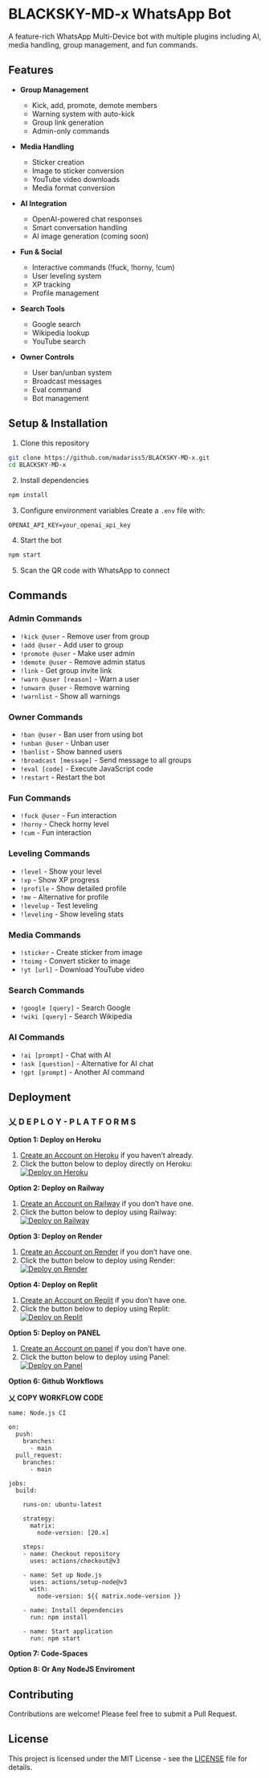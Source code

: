 # BLACKSKY-MD-x WhatsApp Bot

A feature-rich WhatsApp Multi-Device bot with multiple plugins including AI, media handling, group management, and fun commands.

## Features

- **Group Management**
  - Kick, add, promote, demote members
  - Warning system with auto-kick
  - Group link generation
  - Admin-only commands

- **Media Handling**
  - Sticker creation
  - Image to sticker conversion
  - YouTube video downloads
  - Media format conversion

- **AI Integration**
  - OpenAI-powered chat responses
  - Smart conversation handling
  - AI image generation (coming soon)

- **Fun & Social**
  - Interactive commands (!fuck, !horny, !cum)
  - User leveling system
  - XP tracking
  - Profile management

- **Search Tools**
  - Google search
  - Wikipedia lookup
  - YouTube search

- **Owner Controls**
  - User ban/unban system
  - Broadcast messages
  - Eval command
  - Bot management

## Setup & Installation

1. Clone this repository
```bash
git clone https://github.com/madariss5/BLACKSKY-MD-x.git
cd BLACKSKY-MD-x
```

2. Install dependencies
```bash
npm install
```

3. Configure environment variables
Create a `.env` file with:
```env
OPENAI_API_KEY=your_openai_api_key
```

4. Start the bot
```bash
npm start
```

5. Scan the QR code with WhatsApp to connect

## Commands

### Admin Commands
- `!kick @user` - Remove user from group
- `!add @user` - Add user to group
- `!promote @user` - Make user admin
- `!demote @user` - Remove admin status
- `!link` - Get group invite link
- `!warn @user [reason]` - Warn a user
- `!unwarn @user` - Remove warning
- `!warnlist` - Show all warnings

### Owner Commands
- `!ban @user` - Ban user from using bot
- `!unban @user` - Unban user
- `!banlist` - Show banned users
- `!broadcast [message]` - Send message to all groups
- `!eval [code]` - Execute JavaScript code
- `!restart` - Restart the bot

### Fun Commands
- `!fuck @user` - Fun interaction
- `!horny` - Check horny level
- `!cum` - Fun interaction

### Leveling Commands
- `!level` - Show your level
- `!xp` - Show XP progress
- `!profile` - Show detailed profile
- `!me` - Alternative for profile
- `!levelup` - Test leveling
- `!leveling` - Show leveling stats

### Media Commands
- `!sticker` - Create sticker from image
- `!toimg` - Convert sticker to image
- `!yt [url]` - Download YouTube video

### Search Commands
- `!google [query]` - Search Google
- `!wiki [query]` - Search Wikipedia

### AI Commands
- `!ai [prompt]` - Chat with AI
- `!ask [question]` - Alternative for AI chat
- `!gpt [prompt]` - Another AI command

## Deployment

### 乂 D E P L O Y - P L A T F O R M S

**Option 1: Deploy on Heroku**
1. [Create an Account on Heroku](https://signup.heroku.com/) if you haven’t already.
2. Click the button below to deploy directly on Heroku:
   <br>
   <a href='https://heroku.com/deploy?template=https://github.com//Casper-Tech-ke/CASPER-XMD' target="_blank">
      <img alt='Deploy on Heroku' src='https://img.shields.io/badge/-DEPLOY-FF10F0?style=for-the-badge&logo=heroku&logoColor=white'/>
   </a>


**Option 2: Deploy on Railway**
1. [Create an Account on Railway](https://railway.app/login) if you don’t have one.
2. Click the button below to deploy using Railway:
   <br>
   <a href='https://railway.app/' target="_blank">
      <img alt='Deploy on Railway' src='https://img.shields.io/badge/-DEPLOY-FF10F0?style=for-the-badge&logo=railway&logoColor=white'/>
   </a>


**Option 3: Deploy on Render**
1. [Create an Account on Render](https://dashboard.render.com/register) if you don’t have one.
2. Click the button below to deploy using Render:
   <br>
   <a href='https://dashboard.render.com' target="_blank">
      <img alt='Deploy on Render' src='https://img.shields.io/badge/-DEPLOY-FF10F0?style=for-the-badge&logo=render&logoColor=white'/>
   </a>


**Option 4: Deploy on Replit**
1. [Create an Account on Replit](https://repl.it) if you don’t have one.
2. Click the button below to deploy using Replit:
   <br>
   <a href='https://repl.it/github/' target="_blank">
      <img alt='Deploy on Replit' src='https://img.shields.io/badge/-DEPLOY-FF10F0?style=for-the-badge&logo=replit&logoColor=white'/>
   </a>


**Option 5: Deploy on PANEL**
1. [Create an Account on panel](https://dashboard.katabump.com/auth/login#ed42a4) if you don’t have one.
2. Click the button below to deploy using Panel:
   <br>
   <a href='https://dashboard.katabump.com/auth/login#ed42a4' target="_blank">
      <img alt='Deploy on Panel' src='https://img.shields.io/badge/-DEPLOY-FF10F0?style=for-the-badge&logo=replit&logoColor=white'/>
   </a>


**Option 6: Github Workflows**

<b>乂 COPY WORKFLOW CODE</b></br>
```
name: Node.js CI

on:
  push:
    branches:
      - main
  pull_request:
    branches:
      - main

jobs:
  build:

    runs-on: ubuntu-latest

    strategy:
      matrix:
        node-version: [20.x]

    steps:
    - name: Checkout repository
      uses: actions/checkout@v3

    - name: Set up Node.js
      uses: actions/setup-node@v3
      with:
        node-version: ${{ matrix.node-version }}

    - name: Install dependencies
      run: npm install

    - name: Start application
      run: npm start

```

**Option 7: Code-Spaces**

**Option 8: Or Any NodeJS Enviroment**

## Contributing

Contributions are welcome! Please feel free to submit a Pull Request.

## License

This project is licensed under the MIT License - see the [LICENSE](LICENSE) file for details.